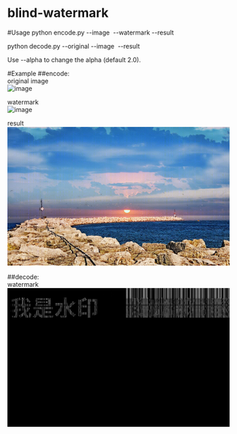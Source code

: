 # blind-watermark
#Usage
python encode.py --image <image file> --watermark <watermark file> --result <result file><br>

python decode.py --original <original image file> --image <image file> --result <result file><br>

Use --alpha to change the alpha (default 2.0). <br>

#Example
##encode:<br>
original image<br>
![image](https://github.com/linyacool/blind-watermark/blob/master/ori.png)

watermark<br>
![image](https://github.com/linyacool/blind-watermark/blob/master/watermark.png)

result<br>
![image](https://github.com/linyacool/blind-watermark/blob/master/res.png)

##decode:<br>
watermark<br>
![image](https://github.com/linyacool/blind-watermark/blob/master/extract.png)
